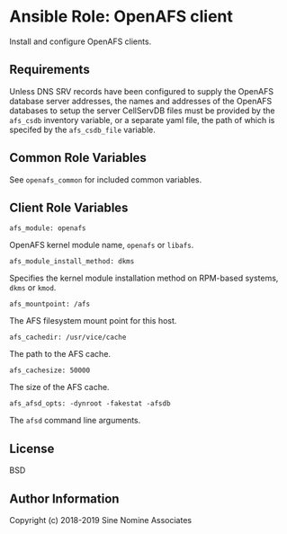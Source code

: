 # Ansible Role: OpenAFS client

Install and configure OpenAFS clients.

## Requirements

Unless DNS SRV records have been configured to supply the OpenAFS database
server addresses, the names and addresses of the OpenAFS databases to setup the
server CellServDB files must be provided by the `afs_csdb` inventory variable,
or a separate yaml file, the path of which is specifed by the `afs_csdb_file`
variable.

## Common Role Variables

See `openafs_common` for included common variables.

## Client Role Variables

    afs_module: openafs

OpenAFS  kernel module name, `openafs` or `libafs`.

    afs_module_install_method: dkms

Specifies the kernel module installation method on RPM-based systems, `dkms` or
`kmod`.

    afs_mountpoint: /afs

The AFS filesystem mount point for this host.

    afs_cachedir: /usr/vice/cache

The path to the AFS cache.

    afs_cachesize: 50000

The size of the AFS cache.

    afs_afsd_opts: -dynroot -fakestat -afsdb

The `afsd` command line arguments.


License
-------

BSD

## Author Information

Copyright (c) 2018-2019 Sine Nomine Associates

[1]: https://github.com/openafs-contrib/ansible-role-openafs-devel
